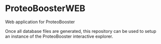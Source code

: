 # ProteoBoosterWEB
Web application for ProteoBooster

Once all database files are generated, this repository can be used to setup an instance of the ProteoBooster interactive explorer.
